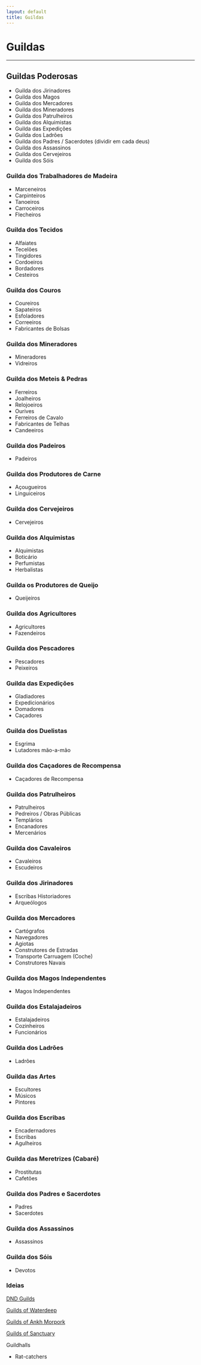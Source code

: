 ```yaml
---
layout: default
title: Guildas
---
```


# Guildas

---

## Guildas Poderosas

<div class="column-list" markdown="1">

* Guilda dos Jirinadores
* Guilda dos Magos
* Guilda dos Mercadores
* Guilda dos Mineradores
* Guilda dos Patrulheiros
* Guilda dos Alquimistas
* Guilda das Expedições
* Guilda dos Ladrões
* Guilda dos Padres / Sacerdotes (dividir em cada deus)
* Guilda dos Assassinos
* Guilda dos Cervejeiros
* Guilda dos Sóis

</div>

### Guilda dos Trabalhadores de Madeira

* Marceneiros
* Carpinteiros
* Tanoeiros
* Carroceiros
* Flecheiros

### Guilda dos Tecidos

* Alfaiates
* Tecelões
* Tingidores
* Cordoeiros
* Bordadores
* Cesteiros

### Guilda dos Couros

* Coureiros
* Sapateiros
* Esfoladores
* Correeiros
* Fabricantes de Bolsas

### Guilda dos Mineradores

* Mineradores
* Vidreiros

### Guilda dos Meteis & Pedras

* Ferreiros
* Joalheiros
* Relojoeiros
* Ourives
* Ferreiros de Cavalo
* Fabricantes de Telhas
* Candeeiros

### Guilda dos Padeiros

* Padeiros

### Guilda dos Produtores de Carne

* Açougueiros
* Linguiceiros

### Guilda dos Cervejeiros

* Cervejeiros

### Guilda dos Alquimistas

* Alquimistas
* Boticário
* Perfumistas
* Herbalistas

### Guilda os Produtores de Queijo

* Queijeiros

### Guilda dos Agricultores

* Agricultores
* Fazendeiros

### Guilda dos Pescadores

* Pescadores
* Peixeiros

### Guilda das Expedições

* Gladiadores
* Expedicionários
* Domadores
* Caçadores

### Guilda dos Duelistas

* Esgrima
* Lutadores mão-a-mão

### Guilda dos Caçadores de Recompensa

* Caçadores de Recompensa

### Guilda dos Patrulheiros

* Patrulheiros
* Pedreiros / Obras Públicas
* Templários
* Encanadores
* Mercenários

### Guilda dos Cavaleiros

* Cavaleiros
* Escudeiros

### Guilda dos Jirinadores

* Escribas Historiadores
* Arqueólogos

### Guilda dos Mercadores

* Cartógrafos
* Navegadores
* Agiotas
* Construtores de Estradas
* Transporte Carruagem (Coche)
* Construtores Navais

### Guilda dos Magos Independentes

* Magos Independentes

### Guilda dos Estalajadeiros

* Estalajadeiros
* Cozinheiros
* Funcionários

### Guilda dos Ladrões

* Ladrões

### Guilda das Artes

* Escultores
* Músicos
* Pintores

### Guilda dos Escribas

* Encadernadores
* Escribas
* Agulheiros

### Guilda das Meretrizes (Cabaré)

* Prostitutas
* Cafetões

### Guilda dos Padres e Sacerdotes

* Padres
* Sacerdotes

### Guilda dos Assassinos

* Assassinos

### Guilda dos Sóis

* Devotos

### Ideias

[DND Guilds](https://forgottenrealms.fandom.com/wiki/Category:Guilds)

[Guilds of Waterdeep](https://forgottenrealms.fandom.com/wiki/Guilds_of_Waterdeep)

[Guilds of Ankh Morpork](https://discworld.fandom.com/wiki/Guilds_of_Ankh-Morpork)

[Guilds of Sanctuary](https://thieves-world.fandom.com/wiki/Militias,_Guilds,_and_Gangs)

Guildhalls

* Rat-catchers
